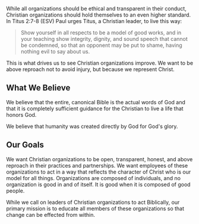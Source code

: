 While all organizations should be ethical and transparent in their conduct,
Christian organizations should hold themselves to an even higher standard. In
Titus 2:7-8 (ESV) Paul urges Titus, a Christian leader, to live this way:

> Show yourself in all respects to be a model of good works, and in your
teaching show integrity, dignity, and sound speech that cannot be condemned,
so that an opponent may be put to shame, having nothing evil to say about us.

This is what drives us to see Christian organizations improve. We want to be
above reproach not to avoid injury, but because we represent Christ.

## What We Believe

We believe that the entire, canonical Bible is the actual words of God and that
it is completely sufficient guidance for the Christian to live a life that
honors God.

We believe that humanity was created directly by God for God's glory.

## Our Goals

We want Christian organizations to be open, transparent, honest, and above
reproach in their practices and partnerships. We want employees of these
organizations to act in a way that reflects the character of Christ who is our
model for all things. Organizations are composed of individuals, and no
organization is good in and of itself. It is good when it is composed of
good people.

While we call on leaders of Christian organizations to act Biblically, our
primary mission is to educate all members of these organizations so that change
can be effected from within.
